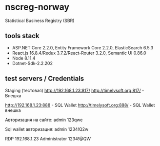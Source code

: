 # nscreg-norway

Statistical Business Registry (SBR)

## tools stack

* ASP.NET Core 2.2.0, Entity Framework Core 2.2.0, ElasticSearch 6.5.3
* React.js 16.8.4/Redux 3.7.2/React-Router 3.2.0, Semantic UI 0.86.0
* Node 8.11.4
* Dotnet-Sdk-2.2.202

## test servers / Credentials

Staging (тестовая) 
http://192.168.1.23:817/
http://timelysoft.org:817/ - Внешка 

http://192.168.1.23:888 - SQL Wallet
http://timelysoft.org:888/  - SQL Wallet внешка

Авторизация на сайте:
admin
123qwe

Sql wallet авторизация:
admin
1234!Q2w

RDP
192.168.1.23
Administrator
1234!@QW
